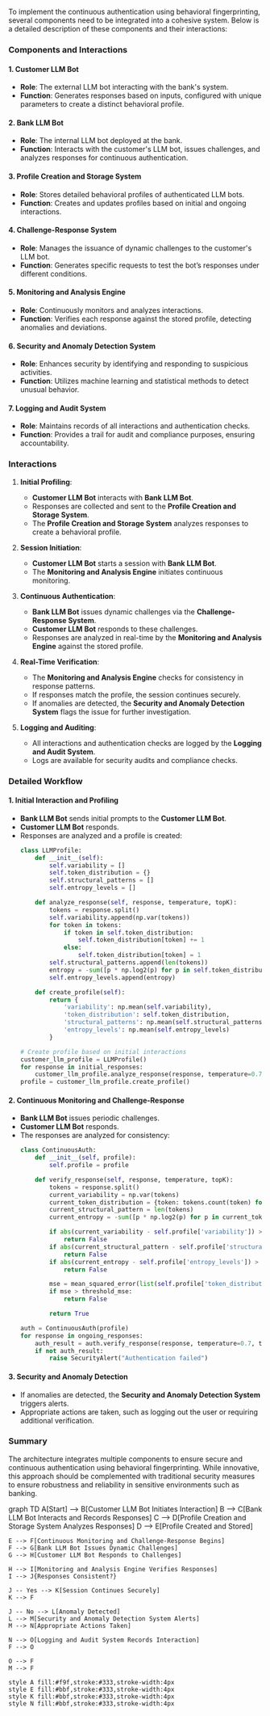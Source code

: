 To implement the continuous authentication using behavioral fingerprinting, several components need to be integrated into a cohesive system. Below is a detailed description of these components and their interactions:

### Components and Interactions

#### 1. **Customer LLM Bot**
   - **Role**: The external LLM bot interacting with the bank's system.
   - **Function**: Generates responses based on inputs, configured with unique parameters to create a distinct behavioral profile.

#### 2. **Bank LLM Bot**
   - **Role**: The internal LLM bot deployed at the bank.
   - **Function**: Interacts with the customer's LLM bot, issues challenges, and analyzes responses for continuous authentication.

#### 3. **Profile Creation and Storage System**
   - **Role**: Stores detailed behavioral profiles of authenticated LLM bots.
   - **Function**: Creates and updates profiles based on initial and ongoing interactions.

#### 4. **Challenge-Response System**
   - **Role**: Manages the issuance of dynamic challenges to the customer's LLM bot.
   - **Function**: Generates specific requests to test the bot’s responses under different conditions.

#### 5. **Monitoring and Analysis Engine**
   - **Role**: Continuously monitors and analyzes interactions.
   - **Function**: Verifies each response against the stored profile, detecting anomalies and deviations.

#### 6. **Security and Anomaly Detection System**
   - **Role**: Enhances security by identifying and responding to suspicious activities.
   - **Function**: Utilizes machine learning and statistical methods to detect unusual behavior.

#### 7. **Logging and Audit System**
   - **Role**: Maintains records of all interactions and authentication checks.
   - **Function**: Provides a trail for audit and compliance purposes, ensuring accountability.

### Interactions

1. **Initial Profiling**:
   - **Customer LLM Bot** interacts with **Bank LLM Bot**.
   - Responses are collected and sent to the **Profile Creation and Storage System**.
   - The **Profile Creation and Storage System** analyzes responses to create a behavioral profile.

2. **Session Initiation**:
   - **Customer LLM Bot** starts a session with **Bank LLM Bot**.
   - The **Monitoring and Analysis Engine** initiates continuous monitoring.

3. **Continuous Authentication**:
   - **Bank LLM Bot** issues dynamic challenges via the **Challenge-Response System**.
   - **Customer LLM Bot** responds to these challenges.
   - Responses are analyzed in real-time by the **Monitoring and Analysis Engine** against the stored profile.

4. **Real-Time Verification**:
   - The **Monitoring and Analysis Engine** checks for consistency in response patterns.
   - If responses match the profile, the session continues securely.
   - If anomalies are detected, the **Security and Anomaly Detection System** flags the issue for further investigation.

5. **Logging and Auditing**:
   - All interactions and authentication checks are logged by the **Logging and Audit System**.
   - Logs are available for security audits and compliance checks.

### Detailed Workflow

#### 1. Initial Interaction and Profiling
- **Bank LLM Bot** sends initial prompts to the **Customer LLM Bot**.
- **Customer LLM Bot** responds.
- Responses are analyzed and a profile is created:
  ```python
  class LLMProfile:
      def __init__(self):
          self.variability = []
          self.token_distribution = {}
          self.structural_patterns = []
          self.entropy_levels = []

      def analyze_response(self, response, temperature, topK):
          tokens = response.split()
          self.variability.append(np.var(tokens))
          for token in tokens:
              if token in self.token_distribution:
                  self.token_distribution[token] += 1
              else:
                  self.token_distribution[token] = 1
          self.structural_patterns.append(len(tokens))
          entropy = -sum([p * np.log2(p) for p in self.token_distribution.values()])
          self.entropy_levels.append(entropy)

      def create_profile(self):
          return {
              'variability': np.mean(self.variability),
              'token_distribution': self.token_distribution,
              'structural_patterns': np.mean(self.structural_patterns),
              'entropy_levels': np.mean(self.entropy_levels)
          }

  # Create profile based on initial interactions
  customer_llm_profile = LLMProfile()
  for response in initial_responses:
      customer_llm_profile.analyze_response(response, temperature=0.7, topK=50)
  profile = customer_llm_profile.create_profile()
  ```

#### 2. Continuous Monitoring and Challenge-Response
- **Bank LLM Bot** issues periodic challenges.
- **Customer LLM Bot** responds.
- The responses are analyzed for consistency:
  ```python
  class ContinuousAuth:
      def __init__(self, profile):
          self.profile = profile

      def verify_response(self, response, temperature, topK):
          tokens = response.split()
          current_variability = np.var(tokens)
          current_token_distribution = {token: tokens.count(token) for token in tokens}
          current_structural_pattern = len(tokens)
          current_entropy = -sum([p * np.log2(p) for p in current_token_distribution.values()])

          if abs(current_variability - self.profile['variability']) > threshold_variability:
              return False
          if abs(current_structural_pattern - self.profile['structural_patterns']) > threshold_pattern:
              return False
          if abs(current_entropy - self.profile['entropy_levels']) > threshold_entropy:
              return False

          mse = mean_squared_error(list(self.profile['token_distribution'].values()), list(current_token_distribution.values()))
          if mse > threshold_mse:
              return False

          return True

  auth = ContinuousAuth(profile)
  for response in ongoing_responses:
      auth_result = auth.verify_response(response, temperature=0.7, topK=50)
      if not auth_result:
          raise SecurityAlert("Authentication failed")
  ```

#### 3. Security and Anomaly Detection
- If anomalies are detected, the **Security and Anomaly Detection System** triggers alerts.
- Appropriate actions are taken, such as logging out the user or requiring additional verification.

### Summary

The architecture integrates multiple components to ensure secure and continuous authentication using behavioral fingerprinting. While innovative, this approach should be complemented with traditional security measures to ensure robustness and reliability in sensitive environments such as banking.


graph TD
    A[Start] --> B[Customer LLM Bot Initiates Interaction]
    B --> C[Bank LLM Bot Interacts and Records Responses]
    C --> D[Profile Creation and Storage System Analyzes Responses]
    D --> E[Profile Created and Stored]
    
    E --> F[Continuous Monitoring and Challenge-Response Begins]
    F --> G[Bank LLM Bot Issues Dynamic Challenges]
    G --> H[Customer LLM Bot Responds to Challenges]
    
    H --> I[Monitoring and Analysis Engine Verifies Responses]
    I --> J{Responses Consistent?}
    
    J -- Yes --> K[Session Continues Securely]
    K --> F
    
    J -- No --> L[Anomaly Detected]
    L --> M[Security and Anomaly Detection System Alerts]
    M --> N[Appropriate Actions Taken]
    
    N --> O[Logging and Audit System Records Interaction]
    F --> O
    
    O --> F
    M --> F
    
    style A fill:#f9f,stroke:#333,stroke-width:4px
    style E fill:#bbf,stroke:#333,stroke-width:4px
    style K fill:#bbf,stroke:#333,stroke-width:4px
    style N fill:#bbf,stroke:#333,stroke-width:4px
